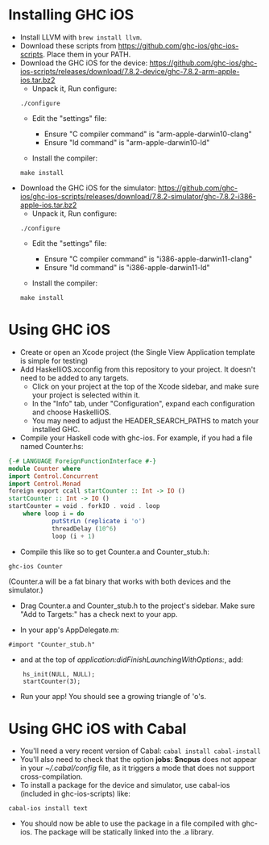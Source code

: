 # Installing GHC iOS

* Install LLVM with ```brew install llvm```.
* Download these scripts from https://github.com/ghc-ios/ghc-ios-scripts. Place them in your PATH.
* Download the GHC iOS for the device: https://github.com/ghc-ios/ghc-ios-scripts/releases/download/7.8.2-device/ghc-7.8.2-arm-apple-ios.tar.bz2
    * Unpack it, Run configure:
    ```
    ./configure
    ```
    * Edit the "settings" file:
        * Ensure "C compiler command" is "arm-apple-darwin10-clang"
        * Ensure "ld command" is "arm-apple-darwin10-ld"
    
    * Install the compiler:
    ```
    make install
    ```
* Download the GHC iOS for the simulator: https://github.com/ghc-ios/ghc-ios-scripts/releases/download/7.8.2-simulator/ghc-7.8.2-i386-apple-ios.tar.bz2
    * Unpack it, Run configure:
    ```
    ./configure
    ```
    * Edit the "settings" file:
        * Ensure "C compiler command" is "i386-apple-darwin11-clang"
        * Ensure "ld command" is "i386-apple-darwin11-ld"
    
    * Install the compiler:
    ```
    make install
    ```
# Using GHC iOS

* Create or open an Xcode project (the Single View Application template is simple for testing)
* Add HaskelliOS.xcconfig from this repository to your project. It doesn't need to be added to any targets.
    * Click on your project at the top of the Xcode sidebar, and make sure your project is selected within it.
    * In the "Info" tab, under "Configuration", expand each configuration and choose HaskelliOS.
    * You may need to adjust the HEADER_SEARCH_PATHS to match your installed GHC.
* Compile your Haskell code with ghc-ios. For example, if you had a file named Counter.hs:
```haskell
{-# LANGUAGE ForeignFunctionInterface #-}
module Counter where
import Control.Concurrent
import Control.Monad
foreign export ccall startCounter :: Int -> IO ()
startCounter :: Int -> IO ()
startCounter = void . forkIO . void . loop
    where loop i = do
            putStrLn (replicate i 'o')
            threadDelay (10^6)
            loop (i + 1)
```
* Compile this like so to get Counter.a and Counter_stub.h:
```
ghc-ios Counter
```
(Counter.a will be a fat binary that works with both devices and the simulator.)


* Drag Counter.a and Counter_stub.h to the project's sidebar. Make sure "Add to Targets:" has a check next to your app.


* In your app's AppDelegate.m:
```
#import "Counter_stub.h"
```
* and at the top of *application:didFinishLaunchingWithOptions:*, add:
```
    hs_init(NULL, NULL);
    startCounter(3);
```

* Run your app! You should see a growing triangle of 'o's.

# Using GHC iOS with Cabal

* You'll need a very recent version of Cabal: ```cabal install cabal-install```
* You'll also need to check that the option **jobs: $ncpus** does not appear in your *~/.cabal/config* file, as it triggers a mode that does not support cross-compilation.
* To install a package for the device and simulator, use cabal-ios (included in ghc-ios-scripts) like:
```
cabal-ios install text
```
* You should now be able to use the package in a file compiled with ghc-ios. The package will be statically linked into the .a library.



